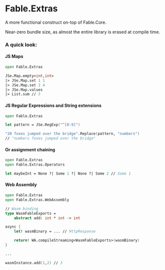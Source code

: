 # Fable.Extras

A more functional construct on-top of Fable.Core.

Near-zero bundle size, as almost the entire library is erased at compile time.

### A quick look:


#### JS Maps

```fsharp
open Fable.Extras

JSe.Map.empty<int,int>
|> JSe.Map.set 1 1
|> JSe.Map.set 2 4
|> JSe.Map.values
|> List.sum // 5
```

#### JS Regular Expressions and String extensions

```fsharp
open Fable.Extras

let pattern = JSe.RegExp("^[0-9]")

"20 foxes jumped over the bridge".Replace(pattern, "numbers") 
// "numbers foxes jumped over the bridge"
```

#### Or assignment chaining

```fsharp
open Fable.Extras
open Fable.Extras.Operators

let maybeInt = None ?| Some 1 ?| None ?| Some 2 // Some 1
```

#### Web Assembly

```fsharp
open Fable.Extras
open Fable.Extras.WebAssembly

// Wasm binding
type WasmFableExports =
    abstract add: int * int -> int

async {
    let! wasmBinary = ... // HttpResponse

    return! WA.compileStreaming<WasmFableExports>(wasmBinary)
}

...

wasmInstance.add(1,2) // 3
```
